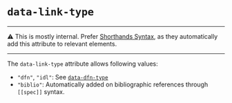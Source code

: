 # `data-link-type`

---

:warning: This is mostly internal. Prefer [Shorthands Syntax](Shorthands-Guide), as they automatically add this attribute to relevant elements.

---

The `data-link-type` attribute allows following values:

- `"dfn"`, `"idl"`: See [`data-dfn-type`](data-dfn-type)
- `"biblio"`: Automatically added on bibliographic references through `[[spec]]` syntax.
